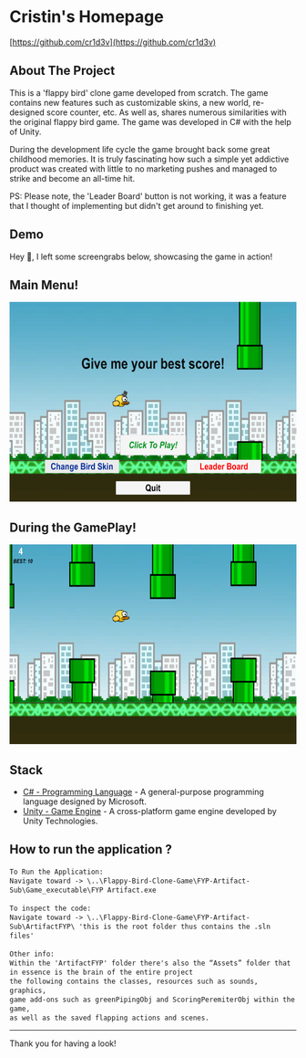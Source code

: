 # Cristin's Homepage

[https://github.com/cr1d3v](https://github.com/cr1d3v)

## About The Project

This is a 'flappy bird' clone game developed from scratch. The game contains new features such as customizable skins, a new world, re-designed score counter, etc. As well as, shares numerous similarities with the original flappy bird game. The game was developed in C# with the help of Unity. 

During the development life cycle the game brought back some great childhood memories. It is truly fascinating how such a simple yet addictive product was created with little to no marketing pushes and managed to strike and become an all-time hit. 

PS: Please note, the 'Leader Board' button is not working, it was a feature that I thought of implementing but didn't get around to finishing yet.

## Demo

Hey 👋, I left some screengrabs below, showcasing the game in action!

Main Menu!
---
<img src = "./other/demo1.PNG" width="650" height="350">


During the GamePlay!
---
<img src = "./other/demo 2.PNG" width="650" height="350">

## Stack

- [C# - Programming Language](https://learn.microsoft.com/en-us/dotnet/csharp/tour-of-csharp/) - A general-purpose programming language designed by Microsoft.
- [Unity - Game Engine](https://unity.com/) - A cross-platform game engine developed by Unity Technologies.

## How to run the application ?

```
To Run the Application:
Navigate toward -> \..\Flappy-Bird-Clone-Game\FYP-Artifact-Sub\Game_executable\FYP Artifact.exe

To inspect the code: 
Navigate toward -> \..\Flappy-Bird-Clone-Game\FYP-Artifact-Sub\ArtifactFYP\ 'this is the root folder thus contains the .sln files'

Other info:
Within the 'ArtifactFYP' folder there's also the “Assets” folder that in essence is the brain of the entire project
the following contains the classes, resources such as sounds, graphics,
game add-ons such as greenPipingObj and ScoringPeremiterObj within the game,
as well as the saved flapping actions and scenes.
```
---

Thank you for having a look!
